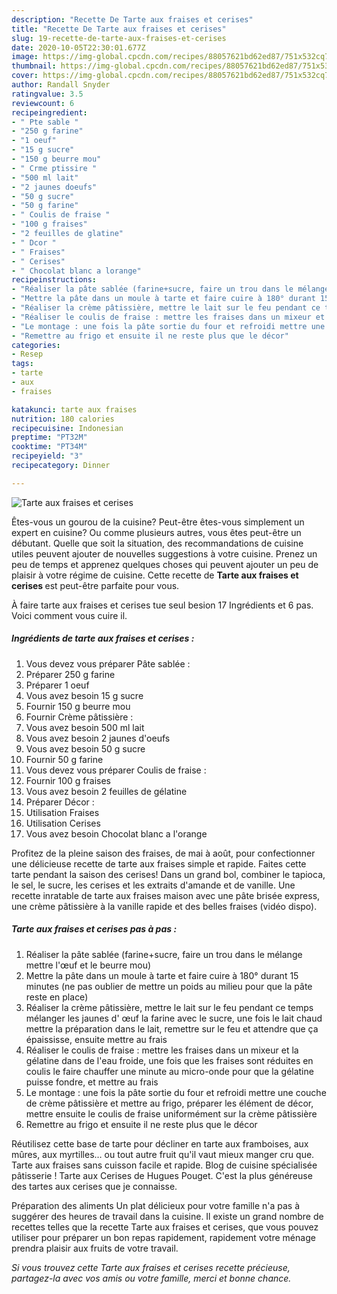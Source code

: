 ```yaml
---
description: "Recette De Tarte aux fraises et cerises"
title: "Recette De Tarte aux fraises et cerises"
slug: 19-recette-de-tarte-aux-fraises-et-cerises
date: 2020-10-05T22:30:01.677Z
image: https://img-global.cpcdn.com/recipes/88057621bd62ed87/751x532cq70/tarte-aux-fraises-et-cerises-photo-principale-de-la-recette.jpg
thumbnail: https://img-global.cpcdn.com/recipes/88057621bd62ed87/751x532cq70/tarte-aux-fraises-et-cerises-photo-principale-de-la-recette.jpg
cover: https://img-global.cpcdn.com/recipes/88057621bd62ed87/751x532cq70/tarte-aux-fraises-et-cerises-photo-principale-de-la-recette.jpg
author: Randall Snyder
ratingvalue: 3.5
reviewcount: 6
recipeingredient:
- " Pte sable "
- "250 g farine"
- "1 oeuf"
- "15 g sucre"
- "150 g beurre mou"
- " Crme ptissire "
- "500 ml lait"
- "2 jaunes doeufs"
- "50 g sucre"
- "50 g farine"
- " Coulis de fraise "
- "100 g fraises"
- "2 feuilles de glatine"
- " Dcor "
- " Fraises"
- " Cerises"
- " Chocolat blanc a lorange"
recipeinstructions:
- "Réaliser la pâte sablée (farine+sucre, faire un trou dans le mélange mettre l&#39;œuf et le beurre mou)"
- "Mettre la pâte dans un moule à tarte et faire cuire à 180° durant 15 minutes (ne pas oublier de mettre un poids au milieu pour que la pâte reste en place)"
- "Réaliser la crème pâtissière, mettre le lait sur le feu pendant ce temps mélanger les jaunes d&#39; œuf la farine avec le sucre, une fois le lait chaud mettre la préparation dans le lait, remettre sur le feu et attendre que ça épaississe, ensuite mettre au frais"
- "Réaliser le coulis de fraise : mettre les fraises dans un mixeur et la gélatine dans de l&#39;eau froide, une fois que les fraises sont réduites en coulis le faire chauffer une minute au micro-onde pour que la gélatine puisse fondre, et mettre au frais"
- "Le montage : une fois la pâte sortie du four et refroidi mettre une couche de crème pâtissière et mettre au frigo, préparer les élément de décor, mettre ensuite le coulis de fraise uniformément sur la crème pâtissière"
- "Remettre au frigo et ensuite il ne reste plus que le décor"
categories:
- Resep
tags:
- tarte
- aux
- fraises

katakunci: tarte aux fraises 
nutrition: 180 calories
recipecuisine: Indonesian
preptime: "PT32M"
cooktime: "PT34M"
recipeyield: "3"
recipecategory: Dinner

---
```



![Tarte aux fraises et cerises](https://img-global.cpcdn.com/recipes/88057621bd62ed87/751x532cq70/tarte-aux-fraises-et-cerises-photo-principale-de-la-recette.jpg)

Êtes-vous un gourou de la cuisine? Peut-être êtes-vous simplement un expert en cuisine? Ou comme plusieurs autres, vous êtes peut-être un débutant. Quelle que soit la situation, des recommandations de cuisine utiles peuvent ajouter de nouvelles suggestions à votre cuisine. Prenez un peu de temps et apprenez quelques choses qui peuvent ajouter un peu de plaisir à votre régime de cuisine. Cette recette de <strong> Tarte aux fraises et cerises </strong> est peut-être parfaite pour vous.

<!--inarticleads1-->

À faire tarte aux fraises et cerises tue seul besion 17 Ingrédients et 6 pas. Voici comment vous cuire il.

##### Ingrédients de tarte aux fraises et cerises :

1. Vous devez vous préparer  Pâte sablée :
1. Préparer 250 g farine
1. Préparer 1 oeuf
1. Vous avez besoin 15 g sucre
1. Fournir 150 g beurre mou
1. Fournir  Crème pâtissière :
1. Vous avez besoin 500 ml lait
1. Vous avez besoin 2 jaunes d&#39;oeufs
1. Vous avez besoin 50 g sucre
1. Fournir 50 g farine
1. Vous devez vous préparer  Coulis de fraise :
1. Fournir 100 g fraises
1. Vous avez besoin 2 feuilles de gélatine
1. Préparer  Décor :
1. Utilisation  Fraises
1. Utilisation  Cerises
1. Vous avez besoin  Chocolat blanc a l&#39;orange


Profitez de la pleine saison des fraises, de mai à août, pour confectionner une délicieuse recette de tarte aux fraises simple et rapide. Faites cette tarte pendant la saison des cerises! Dans un grand bol, combiner le tapioca, le sel, le sucre, les cerises et les extraits d&#39;amande et de vanille. Une recette inratable de tarte aux fraises maison avec une pâte brisée express, une crème pâtissière à la vanille rapide et des belles fraises (vidéo dispo). 

<!--inarticleads2-->

##### Tarte aux fraises et cerises pas à pas :

1. Réaliser la pâte sablée (farine+sucre, faire un trou dans le mélange mettre l&#39;œuf et le beurre mou)
1. Mettre la pâte dans un moule à tarte et faire cuire à 180° durant 15 minutes (ne pas oublier de mettre un poids au milieu pour que la pâte reste en place)
1. Réaliser la crème pâtissière, mettre le lait sur le feu pendant ce temps mélanger les jaunes d&#39; œuf la farine avec le sucre, une fois le lait chaud mettre la préparation dans le lait, remettre sur le feu et attendre que ça épaississe, ensuite mettre au frais
1. Réaliser le coulis de fraise : mettre les fraises dans un mixeur et la gélatine dans de l&#39;eau froide, une fois que les fraises sont réduites en coulis le faire chauffer une minute au micro-onde pour que la gélatine puisse fondre, et mettre au frais
1. Le montage : une fois la pâte sortie du four et refroidi mettre une couche de crème pâtissière et mettre au frigo, préparer les élément de décor, mettre ensuite le coulis de fraise uniformément sur la crème pâtissière
1. Remettre au frigo et ensuite il ne reste plus que le décor


Réutilisez cette base de tarte pour décliner en tarte aux framboises, aux mûres, aux myrtilles… ou tout autre fruit qu&#39;il vaut mieux manger cru que. Tarte aux fraises sans cuisson facile et rapide. Blog de cuisine spécialisée pâtisserie ! Tarte aux Cerises de Hugues Pouget. C&#39;est la plus généreuse des tartes aux cerises que je connaisse. 

<!--inarticleads1-->

<p>
Préparation des aliments Un plat délicieux pour votre famille n'a pas à suggérer des heures de travail dans la cuisine. Il existe un grand nombre de recettes telles que la recette Tarte aux fraises et cerises, que vous pouvez utiliser pour préparer un bon repas rapidement, rapidement votre ménage prendra plaisir aux fruits de votre travail.
</p>

<p>
<i>Si vous trouvez cette Tarte aux fraises et cerises recette précieuse, partagez-la avec vos amis ou votre famille, merci et bonne chance.</i>
</p>
